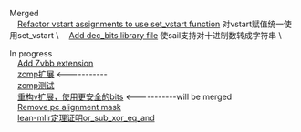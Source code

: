 Merged \
&emsp;[Refactor vstart assignments to use set_vstart function](https://github.com/riscv/sail-riscv/pull/688) 对vstart赋值统一使用set_vstart \ 
&emsp;[Add dec_bits library file](https://github.com/rems-project/sail/pull/845) 使sail支持对十进制数转成字符串 \ 

In progress \
&emsp;[Add Zvbb extension](https://github.com/riscv/sail-riscv/pull/558) \
&emsp;[zcmp扩展](https://github.com/riscv/sail-riscv/pull/610)                   <----------- \
&emsp;[zcmp测试](https://github.com/riscv-software-src/riscv-tests/pull/592) \
&emsp;[重构v扩展，使用更安全的bits](https://github.com/riscv/sail-riscv/pull/622)   <-----------will be merged \
&emsp;[Remove pc alignment mask](https://github.com/riscv/sail-riscv/pull/618) \
&emsp;[lean-mlir定理证明or_sub_xor_eq_and](https://github.com/opencompl/lean-mlir/pull/924)
